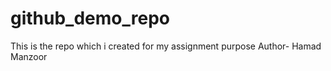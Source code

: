 # github_demo_repo
This is the repo which i created for my assignment purpose
Author- Hamad Manzoor
